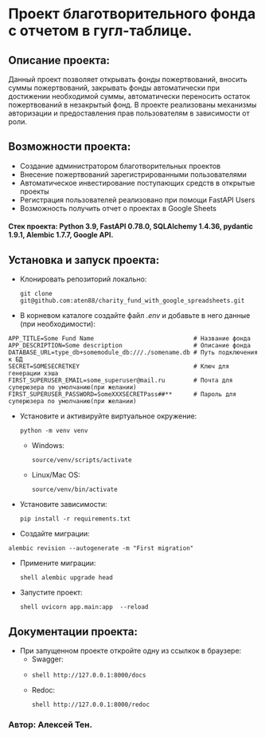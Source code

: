 # Проект благотворительного фонда с отчетом в гугл-таблицe.
## Описание проекта:
Данный проект позволяет открывать фонды пожертвований, вносить суммы пожертвований, закрывать фонды автоматически при достижении необходимой суммы, автоматически переносить остаток пожертвований в незакрытый фонд. В проекте реализованы механизмы авторизации и предоставления прав пользователям в зависимости от роли.
## Возможности проекта:
- Создание администратором благотворительных проектов
- Внесение пожертвований зарегистрированными пользователями
- Автоматическое инвестирование поступающих средств в открытые проекты
- Регистрация пользователей реализовано при помощи FastAPI Users
- Возможность получить отчет о проектах в Google Sheets

#### Стек проекта: Python 3.9, FastAPI 0.78.0, SQLAlchemy 1.4.36, pydantic 1.9.1, Alembic 1.7.7, Google API.

## Установка и запуск проекта:
- Клонировать репозиторий локально:
   ```
   git clone git@github.com:aten88/charity_fund_with_google_spreadsheets.git
   ```
- В корневом каталоге создайте файл *.env* и добавьте в него данные (при необходимости):
```
APP_TITLE=Some Fund Name                            # Название фонда
APP_DESCRIPTION=Some description                    # Описание фонда
DATABASE_URL=type_db+somemodule_db:///./somename.db # Путь подключения к БД
SECRET=SOMESECRETKEY                                # Ключ для генерации хэша
FIRST_SUPERUSER_EMAIL=some_superuser@mail.ru        # Почта для суперюзера по умолчанию(при желании)
FIRST_SUPERUSER_PASSWORD=SomeXXXSECRETPass##**      # Пароль для суперюзера по умолчанию(при желании)
```
- Установите и активируйте виртуальное окружение:
  ```
  python -m venv venv
  ```
  - Windows:
    ```
    source/venv/scripts/activate
    ```
  - Linux/Mac OS:
    ```
    source/venv/bin/activate
    ```

- Установите зависимости:
  ```
  pip install -r requirements.txt
  ```
- Создайте миграции:
```
alembic revision --autogenerate -m "First migration" 
```
- Примените миграции:
  ```
  shell alembic upgrade head
  ```
- Запустите проект:
  ```
  shell uvicorn app.main:app  --reload
  ```
## Документации проекта:

- При запущенном проекте откройте одну из ссылкок в браузере:
    - Swagger:
    - ```
      shell http://127.0.0.1:8000/docs
      ```
    - Redoc:
      ```
      shell http://127.0.0.1:8000/redoc
      ```
### Автор: Алексей Тен.

